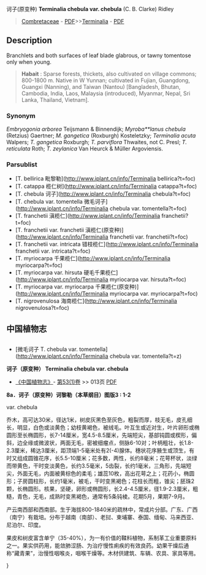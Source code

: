 诃子(原变种) **Terminalia chebula var. chebula** (C. B. Clarke) Ridley

> [Combretaceae](http://www.iplant.cn/info/Combretaceae?t=foc) - [PDF](http://www.iplant.cn/foc/pdf/Combretaceae.pdf)>>[Terminalia](http://www.iplant.cn/info/Terminalia?t=foc) - [PDF](http://www.iplant.cn/foc/pdf/Terminalia.pdf)

## Description

Branchlets and both surfaces of leaf blade glabrous, or tawny tomentose only when young.

> **Habait** : 
> Sparse forests, thickets, also cultivated on village commons; 800-1800 m. Native in W Yunnan; cultivated in Fujian, Guangdong, Guangxi (Nanning), and Taiwan (Nantou) [Bangladesh, Bhutan, Cambodia, India, Laos, Malaysia (introduced), Myanmar, Nepal, Sri Lanka, Thailand, Vietnam].

### Synonym
*Embryogonia arborea* Teijsmann & Binnendijk; *Myroba**lanus chebula* (Retzius) Gaertner; *M. gangetica* (Roxburgh) Kosteletzky; *Terminalia acuta* Walpers; *T. gangetica* Roxburgh; *T. parviflora* Thwaites, not C. Presl; *T. reticulata* Roth; *T. zeylanica* Van Heurck & Müller Argoviensis.

### Parsublist

* [T.  bellirica  毗黎勒](http://www.iplant.cn/info/Terminalia bellirica?t=foc)
* [T.  catappa  榄仁树](http://www.iplant.cn/info/Terminalia catappa?t=foc)
* [T.  chebula  诃子](http://www.iplant.cn/info/Terminalia chebula?t=foc)
* [T.  chebula var. tomentella  微毛诃子](http://www.iplant.cn/info/Terminalia chebula var. tomentella?t=foc)
* [T.  franchetii  滇榄仁](http://www.iplant.cn/info/Terminalia franchetii?t=foc)
* [T.  franchetii var. franchetii  滇榄仁(原变种)](http://www.iplant.cn/info/Terminalia franchetii var. franchetii?t=foc)
* [T.  franchetii var. intricata  错枝榄仁](http://www.iplant.cn/info/Terminalia franchetii var. intricata?t=foc)
* [T.  myriocarpa  千果榄仁](http://www.iplant.cn/info/Terminalia myriocarpa?t=foc)
* [T.  myriocarpa var. hirsuta  硬毛千果榄仁](http://www.iplant.cn/info/Terminalia myriocarpa var. hirsuta?t=foc)
* [T.  myriocarpa var. myriocarpa  千果榄仁(原变种)](http://www.iplant.cn/info/Terminalia myriocarpa var. myriocarpa?t=foc)
* [T.  nigrovenulosa  海南榄仁](http://www.iplant.cn/info/Terminalia nigrovenulosa?t=foc)

## 中国植物志

## 
* [微毛诃子  T.  chebula var. tomentella](http://www.iplant.cn/info/Terminalia chebula var. tomentella?t=z)

**诃子（原变种） Terminalia chebula var. chebula**

* [《中国植物志》](http://www.iplant.cn/frps)- [第53(1)卷](http://www.iplant.cn/frps/vol/53(1)) >> 013页 [PDF](http://www.iplant.cn/frps/pdf/53(1)/013.PDF)

**8a．诃子（原变种）诃黎勒（本草纲目）图版3 : 1-2**

var. chebula

乔木，高可达30米，径达1米，树皮灰黑色至灰色，粗裂而厚，枝无毛，皮孔细长，明显，白色或淡黄色；幼枝黄褐色，被绒毛。叶互生或近对生，叶片卵形或椭圆形至长椭圆形，长7-14厘米，宽4.5-8.5厘米，先端短尖，基部钝圆或楔形，偏斜，边全缘或微波状，两面无毛，密被细瘤点，侧脉6-10对；叶柄粗壮，长1.8-2.3厘米，稀达3厘米，距顶端1-5毫米处有2(-4)腺体。穗状花序腋生或顶生，有时又组成圆锥花序，长5.5-10厘米；花多数，两性，长约8毫米；花萼杯状，淡绿而带黄色，干时变淡黄色，长约3.5毫米，5齿裂，长约1毫米，三角形，先端短尖，外面无毛，内面被黄棕色的柔毛；雄蕊10枚，高出花萼之上；花药小，椭圆形；子房圆柱形，长约1毫米，被毛，干时变黑褐色；花柱长而粗，锥尖；胚珠2颗，长椭圆形。核果，坚硬，卵形或椭圆形，长2.4-4.5厘米，径1.9-2.3厘米，粗糙，青色，无毛，成熟时变黑褐色，通常有5条钝棱。花期5月，果期7-9月。

产云南西部和西南部。生于海拔800-1840米的疏林中，常成片分部。广东、广西（南宁）有栽培。分布于越南（南部）、老挝、柬埔寨、泰国、缅甸、马来西亚、尼泊尔、印度。

果皮和树皮富含单宁（35-40%），为一有价值的鞣料植物，系制革工业重要原料之一。果实供药用，能敛肺涩肠、为治疗慢性痢疾的有效良药。幼果干燥后通称“藏青果”，治慢性咽喉炎，咽喉干燥等。木材供建筑、车辆、农具、家具等用。

}